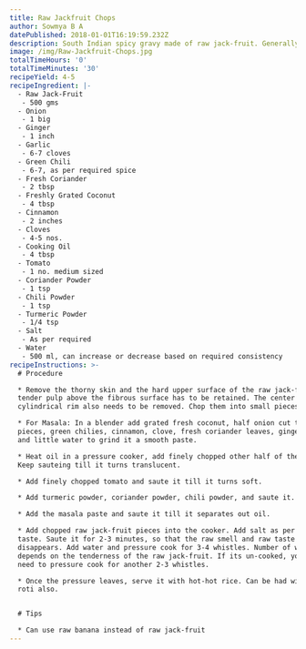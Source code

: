 ```yaml
---
title: Raw Jackfruit Chops
author: Sowmya B A
datePublished: 2018-01-01T16:19:59.232Z
description: South Indian spicy gravy made of raw jack-fruit. Generally enjoyed with rice.
image: /img/Raw-Jackfruit-Chops.jpg
totalTimeHours: '0'
totalTimeMinutes: '30'
recipeYield: 4-5
recipeIngredient: |-
  - Raw Jack-Fruit 
   - 500 gms
  - Onion
   - 1 big
  - Ginger
   - 1 inch
  - Garlic
   - 6-7 cloves
  - Green Chili
   - 6-7, as per required spice
  - Fresh Coriander
   - 2 tbsp
  - Freshly Grated Coconut
   - 4 tbsp
  - Cinnamon
   - 2 inches
  - Cloves
   - 4-5 nos.
  - Cooking Oil
   - 4 tbsp
  - Tomato
   - 1 no. medium sized
  - Coriander Powder
   - 1 tsp
  - Chili Powder
   - 1 tsp
  - Turmeric Powder
   - 1/4 tsp
  - Salt
   - As per required
  - Water
   - 500 ml, can increase or decrease based on required consistency
recipeInstructions: >-
  # Procedure

  * Remove the thorny skin and the hard upper surface of the raw jack-fruit. The
  tender pulp above the fibrous surface has to be retained. The center
  cylindrical rim also needs to be removed. Chop them into small pieces.

  * For Masala: In a blender add grated fresh coconut, half onion cut to big
  pieces, green chilies, cinnamon, clove, fresh coriander leaves, ginger, garlic
  and little water to grind it a smooth paste.

  * Heat oil in a pressure cooker, add finely chopped other half of the onion.
  Keep sauteing till it turns translucent.

  * Add finely chopped tomato and saute it till it turns soft.

  * Add turmeric powder, coriander powder, chili powder, and saute it. 

  * Add the masala paste and saute it till it separates out oil. 

  * Add chopped raw jack-fruit pieces into the cooker. Add salt as per required
  taste. Saute it for 2-3 minutes, so that the raw smell and raw taste
  disappears. Add water and pressure cook for 3-4 whistles. Number of whistles
  depends on the tenderness of the raw jack-fruit. If its un-cooked, you may
  need to pressure cook for another 2-3 whistles.

  * Once the pressure leaves, serve it with hot-hot rice. Can be had with tawa
  roti also.


  # Tips

  * Can use raw banana instead of raw jack-fruit
---
```


